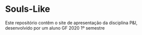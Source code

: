 # Souls-Like
Este repositório contêm o site de apresentação da disciplina P&amp;I, desenvolvido por um aluno GF 2020 1º semestre

